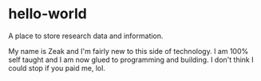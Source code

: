 # hello-world
A place to store research data and information.

My name is Zeak and I'm fairly new to this side of technology. I am 100% self taught and I am now glued to programming and building. I don't think I could stop if you paid me, lol.
